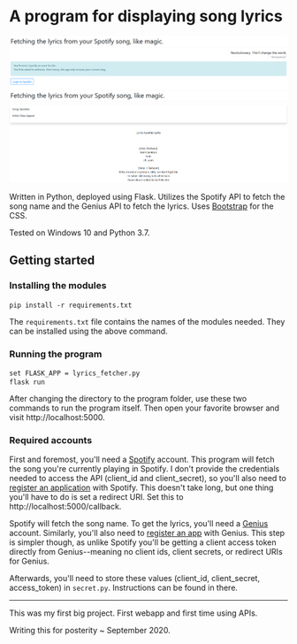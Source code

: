 # A program for displaying song lyrics
![Login](./assets/login_page.PNG?raw=true)
![Lyrics](./assets/lyrics_page.PNG?raw=true)

Written in Python, deployed using Flask. Utilizes the Spotify API to fetch the song name and the Genius API to fetch the lyrics. Uses [Bootstrap](https://getbootstrap.com/) for the CSS.

Tested on Windows 10 and Python 3.7.

## Getting started
### Installing the modules
    pip install -r requirements.txt
The `requirements.txt` file contains the names of the modules needed. They can be installed using the above command.

### Running the program
    set FLASK_APP = lyrics_fetcher.py
    flask run
After changing the directory to the program folder, use these two commands to run the program itself. Then open your favorite browser and visit http://localhost:5000.

### Required accounts
First and foremost, you'll need a [Spotify](https://www.spotify.com/) account. This program will fetch the song you're currently playing in Spotify. I don't provide the credentials needed to access the API (client_id and client_secret), so you'll also need to [register an application](https://developer.spotify.com/dashboard/) with Spotify. This doesn't take long, but one thing you'll have to do is set a redirect URI. Set this to http://localhost:5000/callback.

Spotify will fetch the song name. To get the lyrics, you'll need a [Genius](https://genius.com/) account. Similarly, you'll also need to [register an app](http://genius.com/api-clients) with Genius. This step is simpler though, as unlike Spotify you'll be getting a client access token directly from Genius--meaning no client ids, client secrets, or redirect URIs for Genius.

Afterwards, you'll need to store these values (client_id, client_secret, access_token) in `secret.py`. Instructions can be found in there.

---
This was my first big project. First webapp and first time using APIs.

Writing this for posterity ~ September 2020.